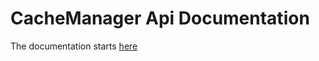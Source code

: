 # CacheManager Api Documentation

The documentation starts [here](/Documentation/api/CacheManager.Core.html)